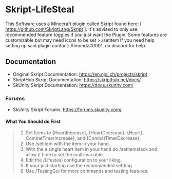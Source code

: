 # Skript-LifeSteal
This Software uses a Minecraft plugin called Skript found here: [ https://github.com/SkriptLang/Skript ].
It's advised to only use recommended feature toggles if you just want the Plugin. Some features are customizable but may need icons to be set >./setitem
If you need help setting up said plugin contact: Almondz#0001, on discord for help.

## Documentation
* Original Skript Documentation: https://en.njol.ch/projects/skript
* SkriptHub Skript Documentation: https://skripthub.net/docs/
* SkUnity Skript Documentation: https://docs.skunity.com/
### Forums
* SkUnity Skript Forums: https://forums.skunity.com/
#### What You Should do First
>1. Set Items to {HeartIncrease}, {HeartDecrease}, {Heart}, CombatTimerIncrease}, and {CombatTimerDecrease}. 
>2. Use /setitem with the item in your hand.
>3. With the a single heart item in your hand do /setitemstack and allow it time to set the multi-variable.
>4. Edit the /Lifesteal configuration to your liking.
>5. If your just starting use the recommended settting
>6. Use /TestingGui for more commands and testing features.

